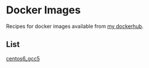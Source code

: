 # Docker Images

Recipes for docker images available from [my dockerhub](https://hub.docker.com/u/ostrokach/).


## List

[centos6_gcc5](centos6_gcc5)

